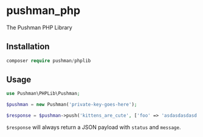 # pushman_php
The Pushman PHP Library

## Installation
```php
composer require pushman/phplib
```

## Usage
```php
use Pushman\PHPLib\Pushman;

$pushman = new Pushman('private-key-goes-here');

$response = $pushman->push('kittens_are_cute', ['foo' => 'asdasdasdasd']);
```

`$response` will always return a JSON payload with `status` and `message`.
